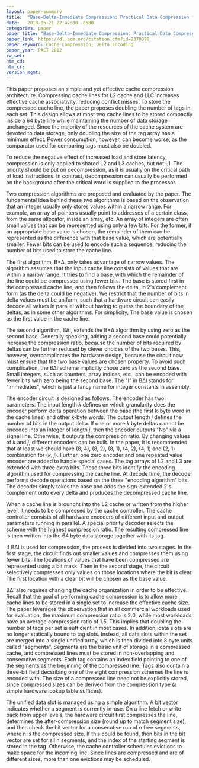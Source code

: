 ```yaml
---
layout: paper-summary
title:  "Base-Delta-Immediate Compression: Practical Data Compression for On-Chip Caches"
date:   2018-05-21 22:47:00 -0500
categories: paper
paper_title: "Base-Delta-Immediate Compression: Practical Data Compression for On-Chip Caches"
paper_link: https://dl.acm.org/citation.cfm?id=2370870
paper_keyword: Cache Compression; Delta Encoding
paper_year: PACT 2012
rw_set: 
htm_cd: 
htm_cr: 
version_mgmt: 
---
```


This paper proposes an simple and yet effective cache compression architecture. Compressing cache lines 
for L2 cache and LLC increases effective cache associativity, reducing conflict misses. To store the compressed 
cache line, the paper proposes doubling the number of tags in each set. This design allows at most two cache lines to
be stored compactly inside a 64 byte line while maintaining the number of data storage unchanged. Since the majority of 
the resources of the cache system are devoted to data storage, only doubling the size of the tag array has a minimum
effect. Power consumption, however, can become worse, as the comparator used for comparing tags must also be doubled.

To reduce the negative effect of increased load and store latency, compression is only applied to shared L2 and L3 caches,
but not L1. The priority should be put on decompression, as it is usually on the critical path of load instructions. 
In contrast, decompression can usually be performed on the background after the critical word is supplied to the processor.

Two compression algorithms are proposed and evaluated by the paper. The fundamental idea behind these two algorithms is 
based on the observation that an integer usually only stores values within a narrow range. For example, an array of 
pointers usually point to addresses of a certain class, from the same allocator, inside an array, etc. An array of integers 
are often small values that can be represented using only a few bits. For the former, if an appropriate base value is 
chosen, the remainder of them can be represented as the difference with that base value, which are potentially smaller. 
Fewer bits can be used to encode such a sequence, reducing the number of bits used to store the cache line. 

The first algorithm, B+&Delta;, only takes advantage of narrow values. The algorithm assumes that the input cache line 
consists of values that are within a narrow range. It tries to find a base, with which the remainder of the line could 
be compressed using fewer bits. The base is stored first in the compressed cache line, and then follows the delta, in 2's 
complement form (as the delta could be negative). We restrict that the number of bits in delta values must be 
uniform, such that a hardware circuit can easily decode all values in parallel without having to guess the boundary
of the deltas, as in some other algorithms. For simplicity, The base value is chosen as the first value in the cache line.

The second algorithm, B&Delta;I, extends the B+&Delta; algorithm by using zero as the second base. Generally speaking,
adding a second base could potentially increase the compression ratio, because the number of bits required by deltas can 
be further reduced by clever choices of the two bases. This, however, overcomplicates the hardware design, because the 
circuit now must ensure that the two base values are chosen property. To avoid such complication, the B&Delta;I scheme
implicitly chose zero as the second base. Small integers, such as counters, array indices, etc., can be encoded with fewer 
bits with zero being the second base. The "I" in B&Delta;I stands for "Immediates", which is just a fancy name for integer 
constants in assembly.

The encoder circuit is designed as follows. The encoder has two parameters. The input length *k* defines on which granularity
does the encoder perform delta operation between the base (the first k-byte word in the cache lines) and other k-byte words.
The output length *j* defines the number of bits in the output delta. If one or more *k* byte deltas cannot be encoded into an integer 
of length *j*, then the encoder outputs "No" via a signal line. Otherwise, it outputs the compression ratio. By changing values of
*k* and *j*, different encoders can be built. In the paper, it is recommended that at least we should have (8, 4), (8, 2), (8, 1),
(4, 2), (4, 1) and (2, 1) combination for (*k*, *j*). Further, one zero encoder and one repeated value encoder are added
to handle special cases. The tag arrays of L2 and L3 are extended with three extra bits. These three bits identify the encoding 
algorithm used for compressing the cache line. At decode time, the decoder performs decode operations based on the three 
"encoding algorithm" bits. The decoder simply takes the base and adds the sign-extended 2's complement onto every delta and produces
the decompressed cache line.

When a cache line is brounght into the L2 cache or written from the higher level, it needs to be compressed by the cache controller.
The cache controller consists of all hardware encoders of different input and output parameters running in parallel. A special priority 
decoder selects the scheme with the highest compression ratio. The resulting compressed line is then written into the 64 byte data 
storage together with its tag.

If B&Delta;I is used for compression, the process is divided into two stages. In the first stage, the circuit finds out smaller 
values and compresses them using fewer bits. The locations of values that have been compressed are represented using a bit mask.
Then in the second stage, the circuit selectively compresses only values on those locations where the bit is clear. The first 
location with a clear bit will be chosen as the base value. 

B&Delta;I also requires changing the cache organization in order to be effective. Recall that the goal of performing cache
compression is to allow more cache lines to be stored in a single set to increase the effective cache size. The paper 
leverages the observation that in all commercial workloads used for evaluation, the maximum compression ratio is 2.0,
while most workloads have an average compression ratio of 1.5. This implies that doubling the number of tags per set
is sufficient in most cases. In addition, data slots are no longer statically bound to tag slots. Instead, all data slots
within the set are merged into a single unified array, which is then divided into 8 byte units called "segments". 
Segments are the basic unit of storage in a compressed cache, and compressed lines must be stored in non-overlapping
and consecutive segments. 
Each tag contains an index field pointing to one of the segments as the beginning of the compressed line. 
Tags also contain a three-bit field decsribing one of the eight compression schemes the line is encoded with.
The size of a compressed line need not be explicitly stored, since compressed sizes can be derived from 
the compression type (a simple hardware lookup table suffices).

The unified data slot is managed using a simple algorithm. A bit vector indicates whether a segment is currently in-use. 
On a line fetch or write back from upper levels, the hardware circuit first compresses the line, determines the after-compression
size (round up to match segment size), and then check the bit vector for a consecutive run of n free segments, where
n is the compressed size. If this could be found, then bits in the bit vector are set for all n segments, and the index
of the starting segment is stored in the tag. 
Otherwise, the cache controller schedules evictions to make space for the incoming line. Since lines are compressed and 
are of different sizes, more than one evictions may be scheduled.
